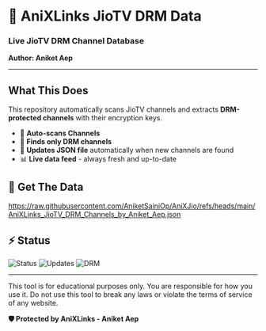 # 🔐 AniXLinks JioTV DRM Data

### Live JioTV DRM Channel Database
**Author: Aniket Aep**

---

## What This Does

This repository automatically scans JioTV channels and extracts **DRM-protected channels** with their encryption keys.

- 🔄 **Auto-scans Channels**
- 🔐 **Finds only DRM channels**
- 💾 **Updates JSON file** automatically when new channels are found
- 📊 **Live data feed** - always fresh and up-to-date

## 📡 Get The Data

https://raw.githubusercontent.com/AniketSainiOp/AniXJio/refs/heads/main/AniXLinks_JioTV_DRM_Channels_by_Aniket_Aep.json

## ⚡ Status

![Status](https://img.shields.io/badge/Status-Live%20%26%20Updating-green)
![Updates](https://img.shields.io/badge/Updates-Every%202%20Hours-blue)
![DRM](https://img.shields.io/badge/DRM%20Channels%20Only-red)

---

This tool is for educational purposes only. You are responsible for how you use it. Do not use this tool to break any laws or violate the terms of service of any website.

**🛡️ Protected by AniXLinks - Aniket Aep**
